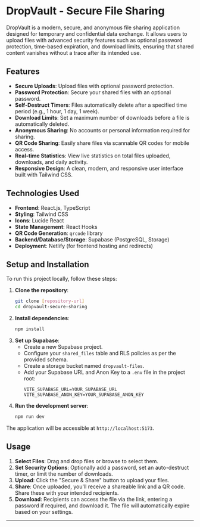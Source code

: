 # DropVault - Secure File Sharing

DropVault is a modern, secure, and anonymous file sharing application designed for temporary and confidential data exchange. It allows users to upload files with advanced security features such as optional password protection, time-based expiration, and download limits, ensuring that shared content vanishes without a trace after its intended use.

## Features

*   **Secure Uploads**: Upload files with optional password protection.
*   **Password Protection**: Secure your shared files with an optional password.
*   **Self-Destruct Timers**: Files automatically delete after a specified time period (e.g., 1 hour, 1 day, 1 week).
*   **Download Limits**: Set a maximum number of downloads before a file is automatically deleted.
*   **Anonymous Sharing**: No accounts or personal information required for sharing.
*   **QR Code Sharing**: Easily share files via scannable QR codes for mobile access.
*   **Real-time Statistics**: View live statistics on total files uploaded, downloads, and daily activity.
*   **Responsive Design**: A clean, modern, and responsive user interface built with Tailwind CSS.

## Technologies Used

*   **Frontend**: React.js, TypeScript
*   **Styling**: Tailwind CSS
*   **Icons**: Lucide React
*   **State Management**: React Hooks
*   **QR Code Generation**: `qrcode` library
*   **Backend/Database/Storage**: Supabase (PostgreSQL, Storage)
*   **Deployment**: Netlify (for frontend hosting and redirects)

## Setup and Installation

To run this project locally, follow these steps:

1.  **Clone the repository**:
    ```bash
    git clone [repository-url]
    cd dropvault-secure-sharing
    ```
2.  **Install dependencies**:
    ```bash
    npm install
    ```
3.  **Set up Supabase**:
    *   Create a new Supabase project.
    *   Configure your `shared_files` table and RLS policies as per the provided schema.
    *   Create a storage bucket named `dropvault-files`.
    *   Add your Supabase URL and Anon Key to a `.env` file in the project root:
        ```
        VITE_SUPABASE_URL=YOUR_SUPABASE_URL
        VITE_SUPABASE_ANON_KEY=YOUR_SUPABASE_ANON_KEY
        ```
4.  **Run the development server**:
    ```bash
    npm run dev
    ```

The application will be accessible at `http://localhost:5173`.

## Usage

1.  **Select Files**: Drag and drop files or browse to select them.
2.  **Set Security Options**: Optionally add a password, set an auto-destruct timer, or limit the number of downloads.
3.  **Upload**: Click the "Secure & Share" button to upload your files.
4.  **Share**: Once uploaded, you'll receive a shareable link and a QR code. Share these with your intended recipients.
5.  **Download**: Recipients can access the file via the link, entering a password if required, and download it. The file will automatically expire based on your settings.

---

